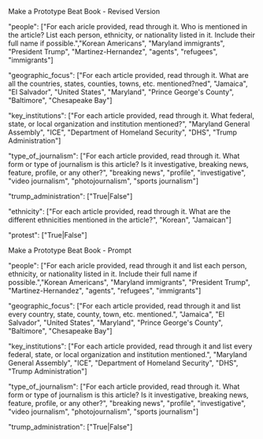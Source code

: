 
Make a Prototype Beat Book - Revised Version

"people": ["For each aricle provided, read through it. Who is mentioned in the article? List each person, ethnicity, or nationality listed in it. Include their full name if possible.","Korean Americans", "Maryland immigrants", "President Trump", "Martinez-Hernandez", "agents", "refugees", "immigrants"]

"geographic_focus": ["For each article provided, read through it. What are all the countries, states, counties, towns, etc. mentioned?ned", "Jamaica", "El Salvador", "United States", "Maryland", "Prince George's County", "Baltimore", "Chesapeake Bay"]

"key_institutions": ["For each article provided, read through it. What federal, state, or local organization and institution mentioned?", "Maryland General Assembly", "ICE", "Department of Homeland Security", "DHS", "Trump Administration"]

"type_of_journalism": ["For each article provided, read through it. What form or type of journalism is this article? Is it investigative, breaking news, feature, profile, or any other?", "breaking news", "profile", "investigative", "video journalism", "photojournalism", "sports journalism"]

"trump_administration": ["True|False"]

"ethnicity": ["For each article provided, read through it. What are the different ethnicities mentioned in the article?", "Korean", "Jamaican"]

"protest": ["True|False"]

Make a Prototype Beat Book - Prompt

"people": ["For each aricle provided, read through it and list each person, ethnicity, or nationality listed in it. Include their full name if possible.","Korean Americans", "Maryland immigrants", "President Trump", "Martinez-Hernandez", "agents", "refugees", "immigrants"]

"geographic_focus": ["For each article provided, read through it and list every country, state, county, town, etc. mentioned.", "Jamaica", "El Salvador", "United States", "Maryland", "Prince George's County", "Baltimore", "Chesapeake Bay"]

"key_institutions": ["For each article provided, read through it and list every federal, state, or local organization and institution mentioned.", "Maryland General Assembly", "ICE", "Department of Homeland Security", "DHS", "Trump Administration"]

"type_of_journalism": ["For each article provided, read through it. What form or type of journalism is this article? Is it investigative, breaking news, feature, profile, or any other?", "breaking news", "profile", "investigative", "video journalism", "photojournalism", "sports journalism"]

"trump_administration": ["True|False"]